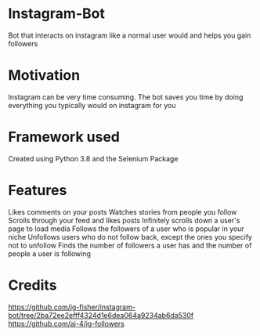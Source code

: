 # Instagram-Bot

Bot that interacts on instagram like a normal user would and helps you gain followers


# Motivation

Instagram can be very time consuming. The bot saves you time by doing everything you typically would on instagram for you


# Framework used
Created using Python 3.8 and the Selenium Package


# Features

Likes comments on your posts
Watches stories from people you follow
Scrolls through your feed and likes posts 
Infinitely scrolls down a user's page to load media
Follows the followers of a user who is popular in your niche
Unfollows users who do not follow back, except the ones you specify not to unfollow
Finds the number of followers a user has and the number of people a user is following


# Credits
https://github.com/jg-fisher/instagram-bot/tree/2ba72ee2efff4324d1e6dea064a9234ab6da530f
https://github.com/aj-4/ig-followers
